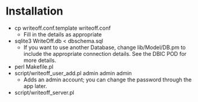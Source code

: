 Installation
============

- cp writeoff.conf.template writeoff.conf
  - Fill in the details as appropriate
- sqlite3 WriteOff.db < dbschema.sql
  - If you want to use another Database, change lib/Model/DB.pm to include the appropriate connection details. See the DBIC POD for more details.
- perl Makefile.pl
- script/writeoff_user_add.pl admin admin admin 
  - Adds an admin account; you can change the password through the app later.
- script/writeoff_server.pl


